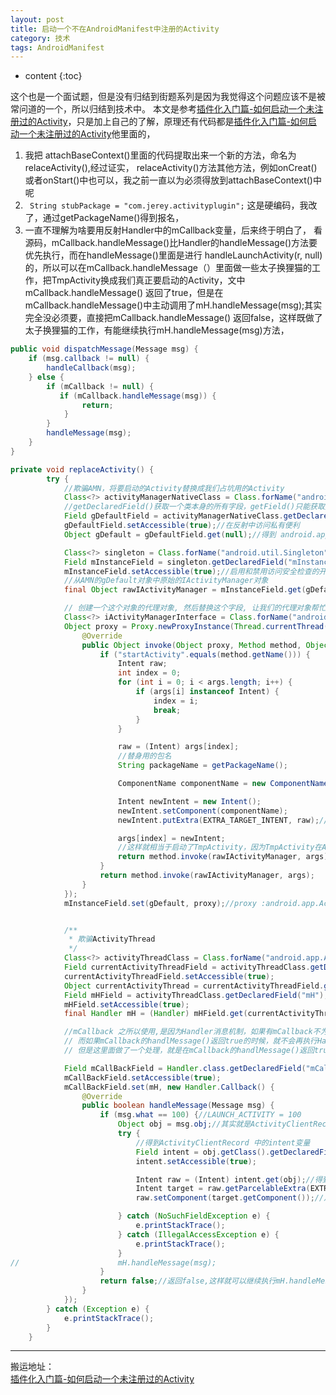 ```yaml
---
layout: post
title: 启动一个不在AndroidManifest中注册的Activity
category: 技术
tags: AndroidManifest 
---
```

* content
{:toc}

这个也是一个面试题，但是没有归结到街题系列是因为我觉得这个问题应该不是被常问道的一个，所以归结到技术中。
本文是参考[插件化入门篇-如何启动一个未注册过的Activity](https://www.jianshu.com/p/4fc77fbac938)，只是加上自己的了解，原理还有代码都是[插件化入门篇-如何启动一个未注册过的Activity](https://www.jianshu.com/p/4fc77fbac938)他里面的，
1. 我把 attachBaseContext()里面的代码提取出来一个新的方法，命名为relaceActivity(),经过证实，  relaceActivity()方法其他方法，例如onCreat()或者onStart()中也可以，我之前一直以为必须得放到attachBaseContext()中呢
2. ` String stubPackage = "com.jerey.activityplugin";` 这是硬编码，我改了，通过getPackageName()得到报名，
3. 一直不理解为啥要用反射Handler中的mCallback变量，后来终于明白了， 看源码，mCallback.handleMessage()比Handler的handleMessage()方法要优先执行，而在handleMessage()里面是进行 handleLaunchActivity(r, null)的，所以可以在mCallback.handleMessage（）里面做一些太子换狸猫的工作，把TmpActivity换成我们真正要启动的Activity，文中mCallback.handleMessage() 返回了true，但是在mCallback.handleMessage()中主动调用了mH.handleMessage(msg);其实完全没必须要，直接把mCallback.handleMessage() 返回false，这样既做了太子换狸猫的工作，有能继续执行mH.handleMessage(msg)方法，

```java
public void dispatchMessage(Message msg) {
    if (msg.callback != null) {
        handleCallback(msg);
    } else {
        if (mCallback != null) {
           if (mCallback.handleMessage(msg)) {
                return;
            }
        }
        handleMessage(msg);
    }
}

```

```java
private void replaceActivity() {
		try {
			//欺骗AMN，将要启动的Activity替换成我们占坑用的Activity
			Class<?> activityManagerNativeClass = Class.forName("android.app.ActivityManagerNative");//class android.app.ActivityManagerNative
			//getDeclaredField()获取一个类本身的所有字段，getField()只能获取类以及父类的public字段
			Field gDefaultField = activityManagerNativeClass.getDeclaredField("gDefault");//private static final android.util.Singleton android.app.ActivityManagerNative.gDefault
			gDefaultField.setAccessible(true);//在反射中访问私有便利
			Object gDefault = gDefaultField.get(null);//得到 android.app.ActivityManagerNative对象 相当于执行 ActivityManagerNative.getDefault()

			Class<?> singleton = Class.forName("android.util.Singleton");//class android.util.Singleton
			Field mInstanceField = singleton.getDeclaredField("mInstance");//private java.lang.Object android.util.Singleton.mInstance
			mInstanceField.setAccessible(true);//启用和禁用访问安全检查的开关,并不是为true就能访问为false就不能访问
			//从AMN的gDefault对象中原始的IActivityManager对象
			final Object rawIActivityManager = mInstanceField.get(gDefault);//class android.app.ActivityManagerProxy

			// 创建一个这个对象的代理对象, 然后替换这个字段, 让我们的代理对象帮忙干活
			Class<?> iActivityManagerInterface = Class.forName("android.app.IActivityManager");//interface android.app.IActivityManager
			Object proxy = Proxy.newProxyInstance(Thread.currentThread().getContextClassLoader(), new Class[]{iActivityManagerInterface}, new InvocationHandler() {
				@Override
				public Object invoke(Object proxy, Method method, Object[] args) throws Throwable {
					if ("startActivity".equals(method.getName())) {
						Intent raw;
						int index = 0;
						for (int i = 0; i < args.length; i++) {
							if (args[i] instanceof Intent) {
								index = i;
								break;
							}
						}

						raw = (Intent) args[index];
						//替身用的包名
						String packageName = getPackageName();

						ComponentName componentName = new ComponentName(packageName, TmpActivity.class.getName());

						Intent newIntent = new Intent();
						newIntent.setComponent(componentName);
						newIntent.putExtra(EXTRA_TARGET_INTENT, raw);//把原始的启动目标封装到intent中

						args[index] = newIntent;
						//这样就相当于启动了TmpActivity，因为TmpActivity在AndroidManifest.xml文件中注册过，所以可以正常启动
						return method.invoke(rawIActivityManager, args);//相当于执行 ActivityManagerNative.getDefault().startActivity()
					}
					return method.invoke(rawIActivityManager, args);
				}
			});
			mInstanceField.set(gDefault, proxy);//proxy :android.app.ActivityManagerProxy@4f63dda


			/**
			 * 欺骗ActivityThread
			 */
			Class<?> activityThreadClass = Class.forName("android.app.ActivityThread");//class android.app.ActivityThread
			Field currentActivityThreadField = activityThreadClass.getDeclaredField("sCurrentActivityThread");//private static volatile android.app.ActivityThread android.app.ActivityThread.sCurrentActivityThread
			currentActivityThreadField.setAccessible(true);
			Object currentActivityThread = currentActivityThreadField.get(null);//class android.app.ActivityThread
			Field mHField = activityThreadClass.getDeclaredField("mH");//final android.app.ActivityThread$H android.app.ActivityThread.mH
			mHField.setAccessible(true);
			final Handler mH = (Handler) mHField.get(currentActivityThread);//Handler (android.app.ActivityThread$H) {13dec9c}

			//mCallback 之所以使用,是因为Handler消息机制，如果有mCallback不为null的话，那么就会先执行mCallback的handleMessage()方法，
			// 而如果mCallback的handlMessage()返回true的时候，就不会再执行Hander的handleMessage(msg)了，
			// 但是这里面做了一个处理，就是在mCallback的handlMessage()返回true之前，主动调用了Hander的handleMessage()方法，这样就又执行了mH的handlerMessage()方法，从而启动我们设置好的Activity

			Field mCallBackField = Handler.class.getDeclaredField("mCallback");//final android.os.Handler$Callback android.os.Handler.mCallback
			mCallBackField.setAccessible(true);
			mCallBackField.set(mH, new Handler.Callback() {
				@Override
				public boolean handleMessage(Message msg) {
					if (msg.what == 100) {//LAUNCH_ACTIVITY = 100
						Object obj = msg.obj;//其实就是ActivityClientRecord 对象
						try {
							//得到ActivityClientRecord 中的intent变量
							Field intent = obj.getClass().getDeclaredField("intent");
							intent.setAccessible(true);

							Intent raw = (Intent) intent.get(obj);//得到ActivityClientRecord 对象中的intent变量
							Intent target = raw.getParcelableExtra(EXTRA_TARGET_INTENT);
							raw.setComponent(target.getComponent());//从新设置要启动的Activity组件

						} catch (NoSuchFieldException e) {
							e.printStackTrace();
						} catch (IllegalAccessException e) {
							e.printStackTrace();
						}
//						mH.handleMessage(msg);
					}
					return false;//返回false,这样就可以继续执行mH.handleMessage(msg) 了，在mCallback中只是进行偷梁换柱的工作
				}
			});
		} catch (Exception e) {
			e.printStackTrace();
		}
	}

```

---
搬运地址：    
[插件化入门篇-如何启动一个未注册过的Activity](https://www.jianshu.com/p/4fc77fbac938)

